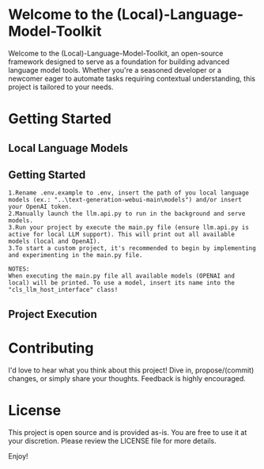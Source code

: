 # Welcome to the (Local)-Language-Model-Toolkit

Welcome to the (Local)-Language-Model-Toolkit, an open-source framework designed to serve as a foundation for building advanced language model tools. Whether you're a seasoned developer or a newcomer eager to automate tasks requiring contextual understanding, this project is tailored to your needs.

# Getting Started

## Local Language Models


## Getting Started
    1.Rename .env.example to .env, insert the path of you local language models (ex.: "..\text-generation-webui-main\models") and/or insert your OpenAI token.
    2.Manually launch the llm.api.py to run in the background and serve models.
    3.Run your project by execute the main.py file (ensure llm.api.py is active for local LLM support). This will print out all available models (local and OpenAI).
    3.To start a custom project, it's recommended to begin by implementing and experimenting in the main.py file.

    NOTES:
    When executing the main.py file all available models (OPENAI and local) will be printed. To use a model, insert its name into the "cls_llm_host_interface" class!

## Project Execution


# Contributing

I'd love to hear what you think about this project! Dive in, propose/(commit) changes, or simply share your thoughts. Feedback is highly encouraged.

# License

This project is open source and is provided as-is. You are free to use it at your discretion. Please review the LICENSE file for more details.


Enjoy!